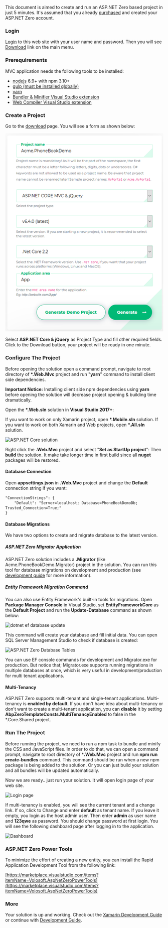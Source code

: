 This document is aimed to create and run an ASP.NET Zero based project in just 5 minutes. It's assumed that you already [purchased](/Prices) and created your ASP.NET Zero account.

### Login

[Login](https://aspnetzero.com/Account/Login) to this web site with your user name and password. Then you will see [Download](https://aspnetzero.com/Download) link on the main menu.

### Prerequirements

MVC application needs the following tools to be installed:

- [nodejs](https://nodejs.org/en/download/) 6.9+ with npm 3.10+
- [gulp (must be installed globally)](https://www.npmjs.com/package/gulp)
- [yarn](https://yarnpkg.com/)
- [Bundler & Minifier Visual Studio extension](https://visualstudiogallery.msdn.microsoft.com/9ec27da7-e24b-4d56-8064-fd7e88ac1c40)
- [Web Compiler Visual Studio extension](https://visualstudiogallery.msdn.microsoft.com/3b329021-cd7a-4a01-86fc-714c2d05bb6c)

### Create a Project

Go to the [download](https://aspnetzero.com/Download) page. You will see a form as shown below:

<img src="images/download-core-jquery-2.png" alt="Create project" class="img-thumbnail" />

Select **ASP.NET Core & jQuery** as Project Type and fill other required fields. Click to the Download button, your project will be ready in one minute.

### Configure The Project

Before opening the solution open a command prompt, navigate to root directory of **\*.Web.Mvc** project and run "**yarn**" command to install client side dependencies.

**Important Notice:**  Installing client side npm dependencies using **yarn** before opening the solution will decrease project opening & building time dramatically.

Open the **\*.Web.sln** solution in **Visual Studio 2017+**:

If you want to work on only Xamarin project, open **\*.Mobile.sln** solution. If you want to work on both Xamarin and Web projects, open **\*.All.sln** solution.

<img src="images/solution-overall-core-5.png" alt="ASP.NET Core solution" class="img-thumbnail" />

Right click the **.Web.Mvc** project and select "**Set as StartUp project**": Then **build** the solution. It make take longer time in first build since all **nuget** packages will be restored.

#### Database Connection

Open **appsettings.json** in **.Web.Mvc** project and change the **Default** connection string if you want:

    "ConnectionStrings": {
        "Default": "Server=localhost; Database=PhoneBookDemoDb; Trusted_Connection=True;"
    }

#### Database Migrations

We have two options to create and migrate database to the latest version.

##### ASP.NET Zero Migrator Application

ASP.NET Zero solution includes a **.Migrator** (like Acme.PhoneBookDemo.Migrator) project in the solution. You can run this tool for database migrations on development and production (see [development guide](Development-Guide-Core.md) for more information).

##### Entity Framework Migration Command

You can also use Entity Framework's built-in tools for migrations. Open **Package Manager Console** in Visual Studio, set **EntityFrameworkCore** as the **Default Project** and run the **Update-Database** command as shown below: 

<img src="images/update-database-ef-core.png" alt="dotnet ef database update" class="img-thumbnail" />

This command will create your database and fill initial data. You can open SQL Server Management Studio to check if database is created:

<img src="images/created-database-tables-4.png" alt="ASP.NET Zero Database Tables" class="img-thumbnail" />

You can use EF console commands for development and Migrator.exe for production. But notice that; Migrator.exe supports running migrations in multiple databases at once, which is very useful in development/production for multi tenant applications.

#### Multi-Tenancy

ASP.NET Zero supports multi-tenant and single-tenant applications. Multi-tenancy is **enabled by default**. If you don't have idea about multi-tenancy or don't want to create a multi-tenant application, you can **disable** it by setting **AbpZeroTemplateConsts.MultiTenancyEnabled** to false in the *.Core.Shared project.

### Run The Project

Before running the project, we need to run a npm task to bundle and minify the CSS and JavaScript files. In order to do that, we can open a command prompt, navigate to root directory of ***.Web.Mvc** project and run **npm run create-bundles** command. This command should be run when a new npm package is being added to the solution. Or you can just build your solution and all bundles will be updated automatically.

Now we are ready.. just run your solution. It will open login page of your web site.

<img src="images/login-screen-3.png" alt="Login page" class="img-thumbnail" />

If multi-tenancy is enabled, you will see the current tenant and a change link. If so, click to Change and enter **default** as tenant name. If you leave it empty, you login as the host admin user. Then enter **admin** as user name and **123qwe** as password. You should change password at first login. You will see the following dashboard page after logging in to the application.

<img src="images/dashboardV3.png" alt="Dashboard" class="img-thumbnail"/>

### ASP.NET Zero Power Tools

To minimize the effort of creating a new entity, you can install the Rapid Application Development Tool from the following link:

[https://marketplace.visualstudio.com/items?itemName=Volosoft.AspNetZeroPowerTools](https://marketplace.visualstudio.com/items?itemName=Volosoft.AspNetZeroPowerTools)

### More

Your solution is up and working. Check out the [<span class="text-primary">Xamarin Development Guide</span>](Development-Guide-Xamarin.md) or continue with [<span class="text-primary">Development Guide</span>](Development-Guide-Core.md).
